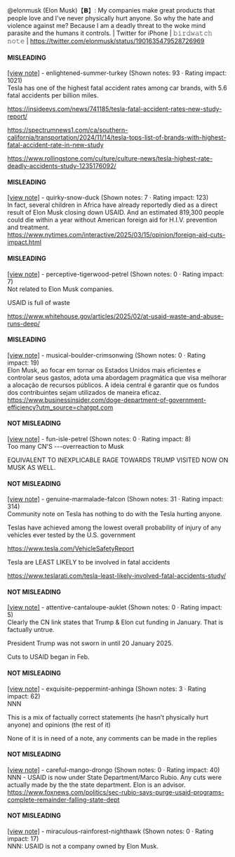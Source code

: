 @elonmusk (Elon Musk)【𝗕】: My companies make great products that people love and I’ve never physically hurt anyone. So why the hate and violence against me? Because I am a deadly threat to the woke mind parasite and the humans it controls. | Twitter for iPhone | 𝚋𝚒𝚛𝚍𝚠𝚊𝚝𝚌𝚑 𝚗𝚘𝚝𝚎 | https://twitter.com/elonmusk/status/1901635479528726969

#### MISLEADING

[[view note]](https://x.com/i/birdwatch/n/1901687450814325156) - enlightened-summer-turkey (Shown notes: 93 · Rating impact: 1021)\
Tesla has one of the highest fatal accident rates among car brands, with 5.6 fatal accidents per billion miles. 

https://insideevs.com/news/741185/tesla-fatal-accident-rates-new-study-report/

https://spectrumnews1.com/ca/southern-california/transportation/2024/11/14/tesla-tops-list-of-brands-with-highest-fatal-accident-rate-in-new-study

https://www.rollingstone.com/culture/culture-news/tesla-highest-rate-deadly-accidents-study-1235176092/

#### MISLEADING

[[view note]](https://x.com/i/birdwatch/n/1901651716728095058) - quirky-snow-duck (Shown notes: 7 · Rating impact: 123)\
In fact, several children in Africa have already reportedly died as a direct result of Elon Musk closing down USAID. And an estimated 819,300 people could die within a year without American foreign aid for H.I.V. prevention and treatment. https://www.nytimes.com/interactive/2025/03/15/opinion/foreign-aid-cuts-impact.html

#### MISLEADING

[[view note]](https://x.com/i/birdwatch/n/1901654646353019258) - perceptive-tigerwood-petrel (Shown notes: 0 · Rating impact: 7)\
Not related to Elon Musk companies. 

USAID is full of waste

https://www.whitehouse.gov/articles/2025/02/at-usaid-waste-and-abuse-runs-deep/



#### MISLEADING

[[view note]](https://x.com/i/birdwatch/n/1901666896614740418) - musical-boulder-crimsonwing (Shown notes: 0 · Rating impact: 19)\
Elon Musk, ao focar em tornar os Estados Unidos mais eficientes e controlar seus gastos, adota uma abordagem pragmática que visa melhorar a alocação de recursos públicos. A ideia central é garantir que os fundos dos contribuintes sejam utilizados de maneira eficaz. 
https://www.businessinsider.com/doge-department-of-government-efficiency?utm_source=chatgpt.com

#### NOT MISLEADING

[[view note]](https://x.com/i/birdwatch/n/1901725731904004341) - fun-isle-petrel (Shown notes: 0 · Rating impact: 8)\
Too many CN'S ---overreaction to Musk 

EQUIVALENT TO INEXPLICABLE RAGE TOWARDS TRUMP VISITED NOW ON MUSK AS WELL. 

#### NOT MISLEADING

[[view note]](https://x.com/i/birdwatch/n/1901689576319598632) - genuine-marmalade-falcon (Shown notes: 31 · Rating impact: 314)\
Community note on Tesla has nothing to do with the Tesla hurting anyone.

Teslas have achieved among the lowest overall probability of injury of any vehicles ever tested by the U.S. government

https://www.tesla.com/VehicleSafetyReport

Tesla are LEAST LIKELY to be involved in fatal accidents

https://www.teslarati.com/tesla-least-likely-involved-fatal-accidents-study/

#### NOT MISLEADING

[[view note]](https://x.com/i/birdwatch/n/1901677999868789135) - attentive-cantaloupe-auklet (Shown notes: 0 · Rating impact: 5)\
Clearly the CN link states that Trump & Elon cut funding in January.  That is factually untrue.

President Trump was not sworn in until 20 January 2025.

Cuts to USAID began in Feb.





#### NOT MISLEADING

[[view note]](https://x.com/i/birdwatch/n/1901670672138400191) - exquisite-peppermint-anhinga (Shown notes: 3 · Rating impact: 62)\
NNN

This is a mix of factually correct statements (he hasn’t physically hurt anyone) and opinions (the rest of it)

None of it is in need of a note, any comments can be made in the replies

#### NOT MISLEADING

[[view note]](https://x.com/i/birdwatch/n/1901656297776529576) - careful-mango-drongo (Shown notes: 0 · Rating impact: 40)\
NNN - USAID is now under State Department/Marco Rubio.  Any cuts were actually made by the the state department.   Elon is an advisor.  https://www.foxnews.com/politics/sec-rubio-says-purge-usaid-programs-complete-remainder-falling-state-dept

#### NOT MISLEADING

[[view note]](https://x.com/i/birdwatch/n/1901653659123089880) - miraculous-rainforest-nighthawk (Shown notes: 0 · Rating impact: 17)\
NNN: USAID is not a company owned by Elon Musk.

